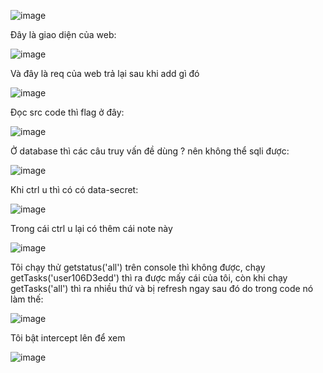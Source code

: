 ![image](https://github.com/user-attachments/assets/0b7b06a4-1ab0-4a7f-9bc3-05f68e4b2a78)

Đây là giao diện của web:

![image](https://github.com/user-attachments/assets/98cd4f3f-23dd-40c3-be09-9facd2f18879)

Và đây là req của web trả lại sau khi add gì đó

![image](https://github.com/user-attachments/assets/29d0d0de-069b-4174-8b3f-f532ee947729)

Đọc src code thì flag ở đây:

![image](https://github.com/user-attachments/assets/cf54f3e2-b0f1-4576-8760-dbea2959bfbd)

Ở database thì các câu truy vấn đề dùng ? nên không thể sqli được:

![image](https://github.com/user-attachments/assets/a9f30430-ee57-4246-96f2-b218d609cc6b)

Khi ctrl u thì có có data-secret:

![image](https://github.com/user-attachments/assets/5b01d4b4-bc6b-4466-b8f8-66db50a7c597)

Trong cái ctrl u lại có thêm cái note này

![image](https://github.com/user-attachments/assets/bd0c3375-8c5d-4c28-9763-8cf1108cfa12)

Tôi chạy thử getstatus('all') trên console thì không được, chạy getTasks('user106D3edd') thì ra được mấy cái của tôi, còn khi chạy getTasks('all') thì ra nhiều thứ và bị refresh ngay sau đó do trong code nó làm thế:

![image](https://github.com/user-attachments/assets/ce15a097-6452-4298-b916-f0b6e7bbba7f)

Tôi bật intercept lên để xem

![image](https://github.com/user-attachments/assets/e9b92812-c002-44c1-9588-fc6ad67e2a65)







